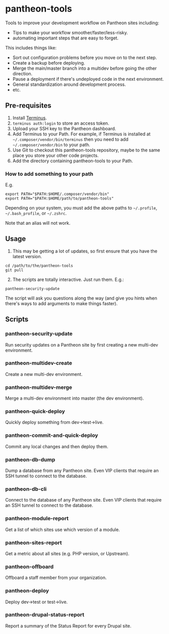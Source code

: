 # pantheon-tools
Tools to improve your development workflow on Pantheon sites including:
* Tips to make your workflow smoother/faster/less-risky.
* automating important steps that are easy to forget.

This includes things like:
* Sort out configuration problems before you move on to the next step.
* Create a backup before deploying.
* Merge the main/master branch into a multidev before going the other direction.
* Pause a deployment if there's undeployed code in the next environment. 
* General standardization around development process.
* etc.

## Pre-requisites
1. Install [Terminus](https://github.com/pantheon-systems/terminus).
2. `terminus auth:login` to store an access token.
3. Upload your SSH key to the Pantheon dashboard.
4. Add Terminus to your Path.  For example, if Terminus is installed at `~/.composer/vendor/bin/terminus` then you need to add `~/.composer/vendor/bin` to your path.
5. Use Git to checkout this pantheon-tools repository, maybe to the same place you store your other code projects.  
6. Add the directory containing pantheon-tools to your Path.

### How to add something to your path
  E.g.

```
export PATH="$PATH:$HOME/.composer/vendor/bin"
export PATH="$PATH:$HOME/path/to/pantheon-tools"
```

Depending on your system, you must add the above paths to `~/.profile`, `~/.bash_profile`, or `~/.zshrc`.

Note that an alias will not work.

## Usage 
1. This may be getting a lot of updates, so first ensure that you have the latest version.
```
cd /path/to/the/pantheon-tools
git pull
```
2. The scripts are totally interactive.  Just run them.  E.g.:
```
pantheon-security-update
```

The script will ask you questions along the way (and give you hints when there's ways to add arguments to make things faster).

## Scripts

### pantheon-security-update

Run security updates on a Pantheon site by first creating a new multi-dev environment.

### pantheon-multidev-create

Create a new multi-dev environment.

### pantheon-multidev-merge

Merge a multi-dev environment into master (the dev environment).

### pantheon-quick-deploy

Quickly deploy something from dev->test->live.

### pantheon-commit-and-quick-deploy

Commit any local changes and then deploy them.

### pantheon-db-dump

Dump a database from any Pantheon site.  Even VIP clients that require an SSH tunnel to connect to the database.

### pantheon-db-cli

Connect to the database of any Pantheon site.  Even VIP clients that require an SSH tunnel to connect to the database.

### pantheon-module-report

Get a list of which sites use which version of a module.

### pantheon-sites-report

Get a metric about all sites (e.g. PHP version, or Upstream).

### pantheon-offboard

Offboard a staff member from your organization.

### pantheon-deploy

Deploy dev->test or test->live.

### pantheon-drupal-status-report

Report a summary of the Status Report for every Drupal site.
